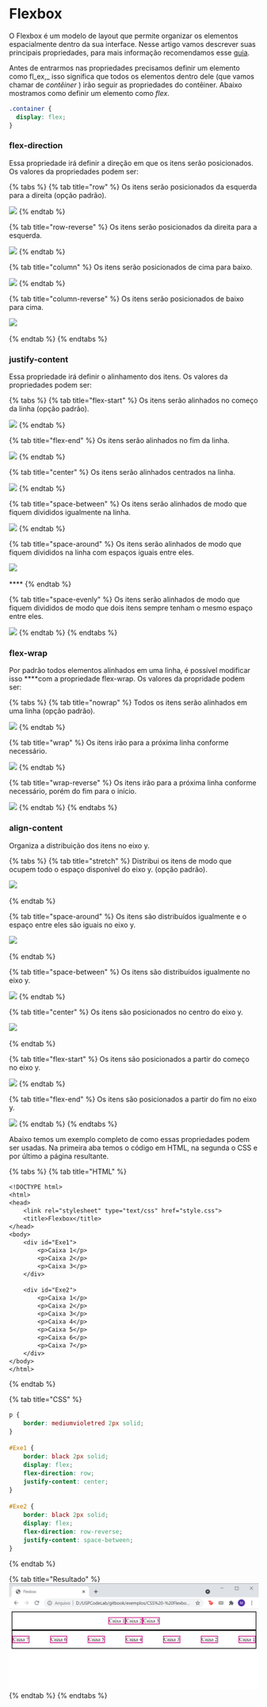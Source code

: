 # Flexbox

O Flexbox é um modelo de layout que permite organizar os elementos espacialmente dentro da sua interface. Nesse artigo vamos descrever suas principais propriedades, para mais informação  recomendamos esse [guia](https://css-tricks.com/snippets/css/a-guide-to-flexbox/).

Antes de entrarmos nas propriedades precisamos definir um elemento como fl_ex,_ isso significa que todos os elementos dentro dele \(que vamos chamar de _contêiner_ \) irão seguir as propriedades do contêiner. Abaixo mostramos como definir um elemento como _flex_.

```css
.container {
  display: flex; 
}
```

### **f**lex-direction

Essa propriedade irá definir a direção em que os itens serão posicionados. Os valores da propriedades podem ser:

{% tabs %}
{% tab title="row" %}
Os itens serão posicionados da esquerda para a direita \(opção padrão\).

![](https://lh4.googleusercontent.com/s5mB6TUzX0okFrn-le5hcuyakMODWcXJh24F0brSHEcGrcnVnILkN_ZoPhut3hnNSSEbHIe7u8s0zr5qZq_A6R7xWj1HKkYflPcvLS5KKoe_3izFRog2ezj9cF5hnQoqsGrmcD6VoRQ)
{% endtab %}

{% tab title="row-reverse" %}
Os itens serão posicionados da direita para a esquerda.

![](https://lh6.googleusercontent.com/XY-ZU7I40MXa1Od0WjtnkAHy6u9dTcUu8WdhQPrDAC9JxN420ZI5l0KC-wDMe7fJ0Rh62kBxlKb3f08GBzEe9fYeJr4defQvj6Mdk4LpbnW7WlhcqODcBXMPmU_ziCaO4QAoWFJknyk)
{% endtab %}

{% tab title="column" %}
Os itens serão posicionados de cima para baixo.

![](https://lh3.googleusercontent.com/EDlcP2p7oa7pEjJSXRgKSlEOS15rvPy02m7723qNOeCbuugm6NELLbbZ4TjaQcrGTgyvdyKscubq-Btb4neFOXFjtbw-j2UX2_mQ7SMcR3vScckoNdKFalfN7eKw--GwV329d-yMnJc)
{% endtab %}

{% tab title="column-reverse" %}
Os itens serão posicionados de baixo para cima.

![](https://lh3.googleusercontent.com/vYA7uu7dlNBdQP-t-M0zeuNkZSGk6gRYazloo3ho2FpIZhm3JqJsXXkwqqKipp8NMwr1NeWrP1xcoXaRmWX8tPwhndRaFxloUGy9miskRf_xjvBrMCh8JZ4yKxVb0fxxKRnP1Dg5vJI)

  
{% endtab %}
{% endtabs %}

### **justify-content**

Essa propriedade irá definir o alinhamento dos itens. Os valores da propriedades podem ser:

{% tabs %}
{% tab title="flex-start" %}
Os itens serão alinhados no começo da linha \(opção padrão\).

![](https://lh6.googleusercontent.com/K-JZv2TUqdhtm4JFdKb_ga4fqEI5k_KigZelhOXG01nbeQkzPiTnR9BkTE6p7vgOuUHvdDbqWXu6Z_0-U7Q7pMVNAk6xmaGfwb7k6zq5g3DlJvKJIsy3pSlsV88a96f7xzPL4ICijHg)
{% endtab %}

{% tab title="flex-end" %}
Os itens serão alinhados no fim da linha. 

![](https://lh6.googleusercontent.com/Bpt2pFCa1u2wahZtRArPaz_v2qb-d5c42h1-SCA-eHrGHJg-1GnOUhtkIPKIC3zU-RU8n1kbCmUhaVj2GBuVhp3j6ALIGTUjiwxB0ED06watsbNZb3IHZznOHPLP_ke2aX6PNHjUXoQ)
{% endtab %}

{% tab title="center" %}
Os itens serão alinhados centrados na linha.

![](https://lh6.googleusercontent.com/SEOtqwWXCen6qOE8PIipj0Kugoi3iNhaSkCOspDSWsAMWvHM-t1Y7kzefE-n_sZquddjp7O7nivcnNTTDMrT2Y-S1cKl_3Lscg2lD1hgEA0A_V84iNMRhyrTX_yovaSeGST6htFFRPY)
{% endtab %}

{% tab title="space-between" %}
Os itens serão alinhados de modo que fiquem divididos igualmente na linha.

![](https://lh3.googleusercontent.com/TXEXpPbwQm8duISjkXs3O77iRRkajQ7HGUdy2HgvXVFGvE-X_FnfyZele_UAyaugf-U-Ga_5lsv6fhQRe1dDf_7XgKV1_LYPQwYd9Efx-I8twYUE27wID5Ti_HuhBE7-rdUFYj7LlFI)
{% endtab %}

{% tab title="space-around" %}
Os itens serão alinhados de modo que fiquem divididos na linha com espaços iguais entre eles.

![](https://lh3.googleusercontent.com/INYy0wt_lWQD-uymKWUqBy3ADgJTw_sQIeOn3KAXjniicMaoshtExNBhbQ1K3JsvmHrct5cDQ1KK_0FL7yT0NOnac9-Zbfdv3PORnA1GqFGmvMixkt-bRZzika-82k8CinIzat5cH5U)

\*\*\*\*
{% endtab %}

{% tab title="space-evenly" %}
Os itens serão alinhados de modo que fiquem divididos de modo que dois itens sempre tenham o mesmo espaço entre eles.

![](https://lh3.googleusercontent.com/INYy0wt_lWQD-uymKWUqBy3ADgJTw_sQIeOn3KAXjniicMaoshtExNBhbQ1K3JsvmHrct5cDQ1KK_0FL7yT0NOnac9-Zbfdv3PORnA1GqFGmvMixkt-bRZzika-82k8CinIzat5cH5U)
{% endtab %}
{% endtabs %}

### **flex-wrap**

Por padrão todos elementos alinhados em uma linha, é possível modificar isso ****com a propriedade flex-wrap. Os valores da propridade podem ser:

{% tabs %}
{% tab title="nowrap" %}
Todos os itens serão alinhados em uma linha \(opção padrão\).

![](https://lh5.googleusercontent.com/UwtPNOoYYzjZFZx2sYKfz-KAfGJYVXRPXXKfqOt9z8H4FgfhJIv5vELIwONi5rY-377cwzGCjsDH-omwzFb5kXAfHDzkzh8WJET1rBspRHRAU64PJstbpslWNRU7brjzxIQJ5jOYyno)
{% endtab %}

{% tab title="wrap" %}
Os itens irão para a próxima linha conforme necessário.

![](https://lh5.googleusercontent.com/VnmxxfKCFRw_XtYWFYsFyJir9543C6-wwO52W20pmmf76JC65xz0J6v8y7GXH0EtDBPwL56yZllf2Srp0yUqLngi_3gUnIqsjIIl1WerrDU-zffgTJ1onNS_e3AVvsrAt4rWHBbGe94)
{% endtab %}

{% tab title="wrap-reverse" %}
Os itens irão para a próxima linha conforme necessário, porém do fim para o início.

![](https://lh6.googleusercontent.com/ngfyh27RSbQSp_2mJWUdg7ottUxohXzRETiNyKKuUZslWIY7dhWrA-7x13Q8iHE41lK-ie4r6Eahdk5WXRX5wYs8ySBWJel_bLS3FpWr2YOcjX8JbtrDVu1pueGzW2lrdbblUe509bw)
{% endtab %}
{% endtabs %}

### **align-content**

Organiza a distribuição dos itens no eixo y.

{% tabs %}
{% tab title="stretch" %}
Distribui os itens de modo que ocupem todo o espaço disponível do eixo y. \(opção padrão\).

![](https://lh5.googleusercontent.com/b7DV6ndyZbwLHUP0WDBcKPY2ZYnYfTp0TGd4EMyxDuKnJrv7IIM8wWEaBHSZJS-VjNduypbjV7TF3aNueVCfx2Nd0c43WHT3EF5D64DDsMfeGP14tCJmxBiLXyMd9mjkITDRtxLFo0A)

  
{% endtab %}

{% tab title="space-around" %}
Os itens são distribuídos igualmente e o espaço entre eles são iguais no eixo y.

![](https://lh3.googleusercontent.com/D-Pkisp2UHv10EvCk33Vl7qWbaptN6SjKIjAV8ee3VCOMcDDUqRmrEg7zERXKniSsysxGVJ2r4A-rp0CtE4aZc9POCt_Kqb58-wRUEpFY5Ytcr91aNd-qvqsJvkuQWRjVdO-y5MyO6o)

  
{% endtab %}

{% tab title="space-between" %}
Os itens são distribuídos igualmente no eixo y.

![](https://lh3.googleusercontent.com/xLnuOFQseN_hWNdTcoVl99Ttuak-Cxn2HVtquyvwAMYzPZWGi7wjseFrUgR2yQJyrBmFOP085zUwisQS1U0mQ-1qU8M0WvHWVVrYwQl7TEuBYjxRZMegXLac-EAL5SXJHurM_hH4Kc0)
{% endtab %}

{% tab title="center" %}
Os itens são posicionados no centro do eixo y.

![](https://lh5.googleusercontent.com/flkx0jNgZhKZw33XZ5R19ZD5liplimd_g9igKXGajbkeZgq-zbuGj71GrytUjgzsUzsmoNCGuFB87D-pyMi_LSibo4fRjXy0gORuw_yLt9eVaHGVxZa7T4o3Ti1SIfLuozcm8aAewYs)

  
{% endtab %}

{% tab title="flex-start" %}
Os itens são posicionados a partir do começo no eixo y.

![](https://lh3.googleusercontent.com/I6jFzLwImOLifigfH8k0brWZqDVW1pqWMMKPjl6AaeDtuvJEOslhLzoISWBv0N4JKkD4BIa7keavBbHI0HIS1u6sUtYNO-HPtL9qKyfscEma7omxvfgO3lqAGVjQuwZLa-ZhLEPxV-c)
{% endtab %}

{% tab title="flex-end" %}
Os itens são posicionados a partir do fim no eixo y.

![](https://lh6.googleusercontent.com/6jjEmw2b07p47yABQh-TStsJb7CQ9fh0RNoGrk0NhtkbdBQnGRJ4uE9NkPfDs78qiaWnW5s5v2f1ONJQawfz88CpKAntjEbOv6z-f2rQ5KgJaCUowkzkvvh8o7fs34rNXsC22bxbmjo)
{% endtab %}
{% endtabs %}

Abaixo temos um exemplo completo de como essas propriedades podem ser usadas. Na primeira aba temos o código em HTML, na segunda o CSS e por último a página resultante. 

{% tabs %}
{% tab title="HTML" %}
```markup
<!DOCTYPE html>
<html>
<head>
    <link rel="stylesheet" type="text/css" href="style.css">
    <title>Flexbox</title>
</head>
<body>
    <div id="Exe1">
        <p>Caixa 1</p>
        <p>Caixa 2</p>
        <p>Caixa 3</p>
    </div>

    <div id="Exe2">
        <p>Caixa 1</p>
        <p>Caixa 2</p>
        <p>Caixa 3</p>
        <p>Caixa 4</p>
        <p>Caixa 5</p>
        <p>Caixa 6</p>
        <p>Caixa 7</p>
    </div>
</body>
</html>
```
{% endtab %}

{% tab title="CSS" %}
```css
p {
    border: mediumvioletred 2px solid;
}

#Exe1 {
    border: black 2px solid;
    display: flex;
    flex-direction: row;
    justify-content: center;
}

#Exe2 {
    border: black 2px solid;
    display: flex;
    flex-direction: row-reverse;
    justify-content: space-between;
}
```
{% endtab %}

{% tab title="Resultado" %}
![](../../.gitbook/assets/image%20%2816%29.png)
{% endtab %}
{% endtabs %}

